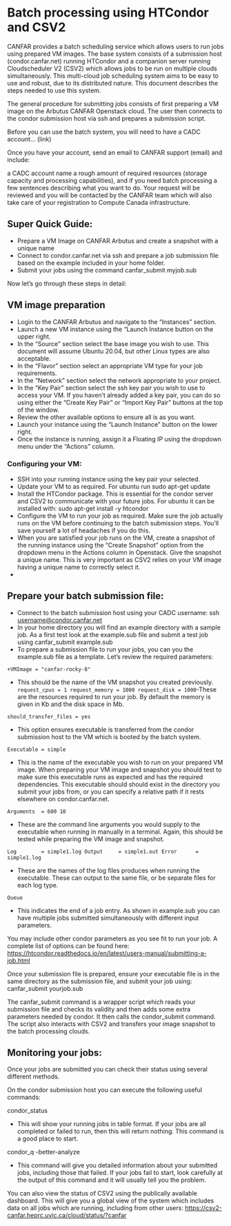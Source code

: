 # Batch processing using HTCondor and CSV2

CANFAR provides a batch scheduling service which allows users to run jobs using prepared VM images. The base system consists of a submission host (condor.canfar.net) running HTCondor and a companion server running Cloudscheduler V2 (CSV2) which allows jobs to be run on multiple clouds simultaneously.  This multi-cloud job scheduling system aims to be easy to use and robust, due to its distributed nature. This document describes the steps needed to use this system.

The general procedure for submitting jobs consists of first preparing a VM image on the Arbutus CANFAR Openstack cloud. The user then connects to the condor submission host via ssh and prepares a submission script.

Before you can use the batch system, you will need to have a CADC account… (link)

Once you have your account, send an email to CANFAR support (email) and include:

a CADC account name
a rough amount of required resources (storage capacity and processing capabilities), and if you need batch processing
a few sentences describing what you want to do.
Your request will be reviewed and you will be contacted by the CANFAR team which will also take care of your registration to Compute Canada infrastructure.

## Super Quick Guide:

- Prepare a VM Image on CANFAR Arbutus and create a snapshot with a unique name
- Connect to condor.canfar.net via ssh and prepare a job submission file based on the example included in your home folder.
- Submit your jobs using the command canfar_submit myjob.sub

Now let’s go through these steps in detail:


## VM image preparation

- Login to the CANFAR Arbutus and navigate to the “Instances” section. 
- Launch a new VM instance using the “Launch Instance button on the upper right. 
- In the “Source” section select the base image you wish to use. This document will assume Ubuntu 20.04, but other Linux types are also acceptable.
- In the “Flavor” section select an appropriate VM type for your job requirements.
- In the “Network” section select the network appropriate to your project.
- In the “Key Pair” section select the ssh key pair you wish to use to access your VM. If you haven’t already added a key pair, you can do so using either the “Create Key Pair” or “Import Key Pair” buttons at the top of the window.
- Review the other available options to ensure all is as you want.
- Launch your instance using the “Launch Instance” button on the lower right.
- Once the instance is running, assign it a Floating IP using the dropdown menu under the “Actions” column.

### Configuring your VM:

- SSH into your running instance using the key pair your selected.
- Update your VM to as required. For ubuntu run sudo apt-get update
- Install the HTCondor package. This is essential for the condor server and CSV2 to communicate with your future jobs. For ubuntu it can be installed with: sudo apt-get install -y htcondor
- Configure the VM to run your job as required. Make sure the job actually runs on the VM before continuing to the batch submission steps. You’ll save yourself a lot of headaches if you do this.
- When you are satisfied your job runs on the VM, create a snapshot of the running instance using the “Create Snapshot” option from the dropdown menu in the Actions column in Openstack. Give the snapshot a unique name. This is very important as CSV2 relies on your VM image having a unique name to correctly select it. 
- 

## Prepare your batch submission file:

- Connect to the batch submission host using your CADC username: ssh username@condor.canfar.net
- In your home directory you will find an example directory with a sample job. As a first test look at the example.sub file and submit a test job using canfar_submit example.sub
- To prepare a submission file to run your jobs, you can you the example.sub file as a template. Let’s review the required parameters:

`+VMImage = "canfar-rocky-8"`
- This should be the name of the VM snapshot you created previously.
`
request_cpus = 1
request_memory = 1000
request_disk = 1000
`-These are the resources required to run your job. By default the memory is given in Kb and the disk space in Mb.

`should_transfer_files = yes`

- This option ensures executable is transferred from the condor submission host to the VM which is booted by the batch system.

`Executable = simple`
- This is the name of the executable you wish to run on your prepared VM image. When preparing your VM image and snapshot you should test to make sure this executable runs as expected and has the required dependencies. This executable should should exist in the directory you submit your jobs from, or you can specify a relative path if it rests elsewhere on condor.canfar.net.

`Arguments  = 600 10`
- These are the command line arguments you would supply to the executable when running in manually in a terminal. Again, this should be tested while preparing the VM image and snapshot.

`Log        = simple1.log
Output     = simple1.out
Error      = simple1.log`
- These are the names of the log files produces when running the executable. These can output to the same file, or be separate files for each log type.

`Queue`
- This indicates the end of a job entry. As shown in example.sub you can have multiple jobs submitted simultaneously with different input parameters.

You may include other condor parameters as you see fit to run your job. A complete list of options can be found here: https://htcondor.readthedocs.io/en/latest/users-manual/submitting-a-job.html

Once your submission file is prepared, ensure your executable file is in the same directory as the submission file, and submit your job using:
  canfar_submit yourjob.sub

The canfar_submit command is a wrapper script which reads your submission file and checks its validity and then adds some extra parameters needed by condor. It then calls the condor_submit command. The script also interacts with CSV2 and transfers your image snapshot to the batch processing clouds. 

## Monitoring your jobs:

Once your jobs are submitted you can check their status using several different methods.

On the condor submission host you can execute the following useful commands:

condor_status
- This will show your running jobs in table format. If your jobs are all completed or failed to run, then this will return nothing. This command is a good place to start.

condor_q -better-analyze
- This command will give you detailed information about your submitted jobs, including those that failed. If your jobs fail to start, look carefully at the output of this command and it will usually tell you the problem.

You can also view the status of CSV2 using the publically available dashboard. This will give you a global view of the system which includes data on all jobs which are running, including from other users: https://csv2-canfar.heprc.uvic.ca/cloud/status/?canfar


